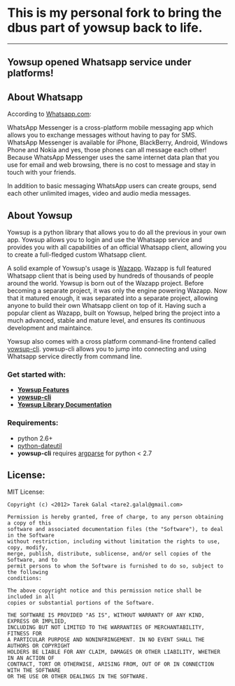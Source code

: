 # This is my personal fork to bring the dbus part of yowsup back to life.

---

## Yowsup opened Whatsapp service under platforms!

## About Whatsapp
According to [Whatsapp.com](http:/www.whatsapp.com):

WhatsApp Messenger is a cross-platform mobile messaging app which allows you to exchange messages without having to pay for SMS. WhatsApp Messenger is available for iPhone, BlackBerry, Android, Windows Phone and Nokia and yes, those phones can all message each other! Because WhatsApp Messenger uses the same internet data plan that you use for email and web browsing, there is no cost to message and stay in touch with your friends.

In addition to basic messaging WhatsApp users can create groups, send each other unlimited images, video and audio media messages.

## About Yowsup
Yowsup is a python library that allows you to do all the previous in your own app. Yowsup allows you to login and use the Whatsapp service and provides you with all capabilities of an official Whatsapp client, allowing you to create a full-fledged custom Whatsapp client.

A solid example of Yowsup's usage is [Wazapp](https://github.com/tgalal/wazapp).  Wazapp is full featured Whatsapp client that is being used by hundreds of thousands of people around the world. Yowsup is born out of the Wazapp project. Before becoming a separate project, it was only the engine powering Wazapp. Now that it matured enough, it was separated into a separate project, allowing anyone to build their own Whatsapp client on top of it. Having such a popular client as Wazapp, built on Yowsup, helped bring the project into a much advanced, stable and mature level, and ensures its continuous development and maintaince.

Yowsup also comes with a cross platform command-line frontend called [yowsup-cli](https://github.com/tgalal/yowsup/wiki/yowsup-cli). yowsup-cli allows you to jump into connecting and using Whatsapp service directly from command line.

### Get started with:
 * **[Yowsup Features](https://github.com/tgalal/yowsup/wiki/About-and-Features)**
 * **[yowsup-cli](https://github.com/tgalal/yowsup/wiki/yowsup-cli)**
 * **[Yowsup Library Documentation](https://github.com/tgalal/yowsup/wiki/Yowsup-Library-Documentation)**

### Requirements:
 * python 2.6+
 * [python-dateutil](http://labix.org/python-dateutil)
 * **yowsup-cli** requires [argparse](http://code.google.com/p/argparse/) for python < 2.7

## License:
MIT License:

	Copyright (c) <2012> Tarek Galal <tare2.galal@gmail.com>

	Permission is hereby granted, free of charge, to any person obtaining a copy of this
	software and associated documentation files (the "Software"), to deal in the Software
	without restriction, including without limitation the rights to use, copy, modify,
	merge, publish, distribute, sublicense, and/or sell copies of the Software, and to
	permit persons to whom the Software is furnished to do so, subject to the following
	conditions:

	The above copyright notice and this permission notice shall be included in all
	copies or substantial portions of the Software.

	THE SOFTWARE IS PROVIDED "AS IS", WITHOUT WARRANTY OF ANY KIND, EXPRESS OR IMPLIED,
	INCLUDING BUT NOT LIMITED TO THE WARRANTIES OF MERCHANTABILITY, FITNESS FOR
	A PARTICULAR PURPOSE AND NONINFRINGEMENT. IN NO EVENT SHALL THE AUTHORS OR COPYRIGHT
	HOLDERS BE LIABLE FOR ANY CLAIM, DAMAGES OR OTHER LIABILITY, WHETHER IN AN ACTION OF
	CONTRACT, TORT OR OTHERWISE, ARISING FROM, OUT OF OR IN CONNECTION WITH THE SOFTWARE
	OR THE USE OR OTHER DEALINGS IN THE SOFTWARE.
